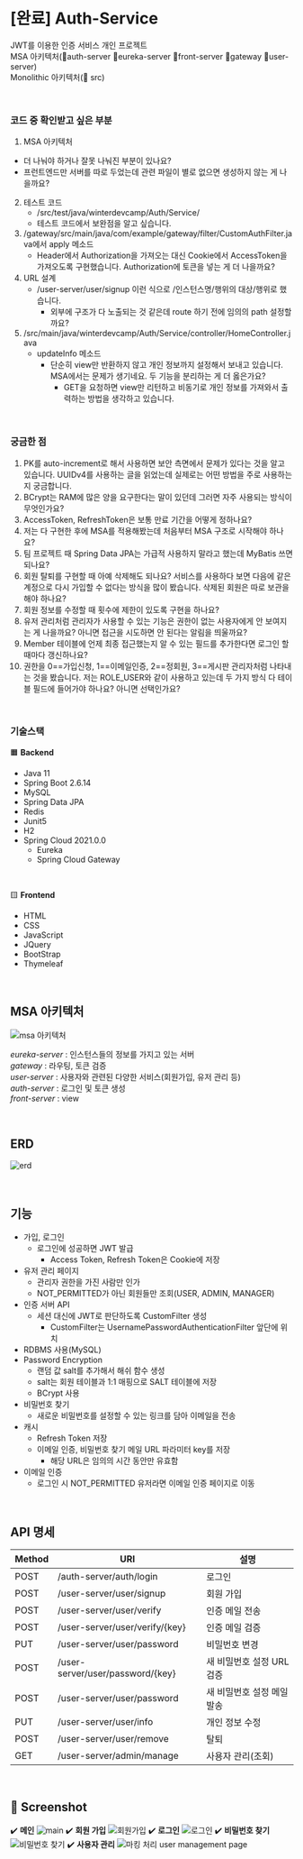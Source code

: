# [완료] Auth-Service
JWT를 이용한 인증 서비스 개인 프로젝트  
MSA 아키텍처(📁auth-server 📁eureka-server 📁front-server 📁gateway 📁user-server)  
Monolithic 아키텍처(📁 src)

<br>

### 코드 중 확인받고 싶은 부분
1. MSA 아키텍처
  - 더 나눠야 하거나 잘못 나눠진 부분이 있나요?  
  - 프런트엔드만 서버를 따로 두었는데 관련 파일이 별로 없으면 생성하지 않는 게 나을까요?  
2. 테스트 코드  
    - /src/test/java/winterdevcamp/Auth/Service/
    - 테스트 코드에서 보완점을 알고 싶습니다.
3. /gateway/src/main/java/com/example/gateway/filter/CustomAuthFilter.java에서 apply 메소드
    - Header에서 Authorization을 가져오는 대신 Cookie에서 AccessToken을 가져오도록 구현했습니다. Authorization에 토큰을 넣는 게 더 나을까요?   
4. URL 설계
    - /user-server/user/signup 이런 식으로 /인스턴스명/행위의 대상/행위로 했습니다.
      - 외부에 구조가 다 노출되는 것 같은데 route 하기 전에 임의의 path 설정할까요?
5. /src/main/java/winterdevcamp/Auth/Service/controller/HomeController.java
    - updateInfo 메소드
        - 단순히 view만 반환하지 않고 개인 정보까지 설정해서 보내고 있습니다. MSA에서는 문제가 생기네요. 두 기능을 분리하는 게 더 옳은가요?
          - GET을 요청하면 view만 리턴하고 비동기로 개인 정보를 가져와서 출력하는 방법을 생각하고 있습니다.

<br>

### 궁금한 점  
1. PK를 auto-increment로 해서 사용하면 보안 측면에서 문제가 있다는 것을 알고 있습니다. UUIDv4를 사용하는 글을 읽었는데 실제로는 어떤 방법을 주로 사용하는지 궁금합니다.  
2. BCrypt는 RAM에 많은 양을 요구한다는 말이 있던데 그러면 자주 사용되는 방식이 무엇인가요?
2. AccessToken, RefreshToken은 보통 만료 기간을 어떻게 정하나요?
3. 저는 다 구현한 후에 MSA를 적용해봤는데 처음부터 MSA 구조로 시작해야 하나요?
4. 팀 프로젝트 때 Spring Data JPA는 가급적 사용하지 말라고 했는데 MyBatis 쓰면 되나요?
5. 회원 탈퇴를 구현할 때 아예 삭제해도 되나요? 서비스를 사용하다 보면 다음에 같은 계정으로 다시 가입할 수 없다는 방식을 많이 봤습니다. 삭제된 회원은 따로 보관을 해야 하나요?
6. 회원 정보를 수정할 때 횟수에 제한이 있도록 구현을 하나요?
7. 유저 관리처럼 관리자가 사용할 수 있는 기능은 권한이 없는 사용자에게 안 보여지는 게 나을까요? 아니면 접근을 시도하면 안 된다는 알림을 띄울까요?
8. Member 테이블에 언제 최종 접근했는지 알 수 있는 필드를 추가한다면 로그인 할때마다 갱신하나요?  
9. 권한을 0==가입신청, 1==이메일인증, 2==정회원, 3==게시판 관리자처럼 나타내는 것을 봤습니다. 저는 ROLE_USER와 같이 사용하고 있는데 두 가지 방식 다 테이블 필드에 들어가야 하나요? 아니면 선택인가요?

<br>  

### 기술스택
🟧 <b>Backend</b>  
- Java 11  
- Spring Boot 2.6.14  
- MySQL  
- Spring Data JPA  
- Redis  
- Junit5  
- H2 
- Spring Cloud 2021.0.0  
  - Eureka
  - Spring Cloud Gateway

<br>

🟨 <b>Frontend</b>  
- HTML  
- CSS  
- JavaScript  
- JQuery  
- BootStrap  
- Thymeleaf 

<br>

## MSA 아키텍처  
![msa 아키텍처](https://user-images.githubusercontent.com/46569105/209476749-5b506a88-0ce1-40f4-8c62-50e9cf0136b3.jpg)

*eureka-server* : 인스턴스들의 정보를 가지고 있는 서버  
*gateway* : 라우팅, 토큰 검증  
*user-server* : 사용자와 관련된 다양한 서비스(회원가입, 유저 관리 등)  
*auth-server* : 로그인 및 토큰 생성  
*front-server* : view  


<br>

## ERD
![erd](https://user-images.githubusercontent.com/46569105/207863286-00389f74-14f6-4091-a6e7-da4b1d03a877.png)

<br>

## 기능
- 가입, 로그인
  - 로그인에 성공하면 JWT 발급
    - Access Token, Refresh Token은 Cookie에 저장
- 유저 관리 페이지
  - 관리자 권한을 가진 사람만 인가
  - NOT_PERMITTED가 아닌 회원들만 조회(USER, ADMIN, MANAGER)
- 인증 서버 API
  - 세션 대신에 JWT로 판단하도록 CustomFilter 생성
    - CustomFilter는 UsernamePasswordAuthenticationFilter 앞단에 위치
- RDBMS 사용(MySQL)
- Password Encryption
  - 랜덤 값 salt를 추가해서 해쉬 함수 생성
  - salt는 회원 테이블과 1:1 매핑으로 SALT 테이블에 저장
  - BCrypt 사용
- 비밀번호 찾기
  - 새로운 비밀번호를 설정할 수 있는 링크를 담아 이메일을 전송
- 캐시
  - Refresh Token 저장
  - 이메일 인증, 비밀번호 찾기 메일 URL 파라미터 key를 저장
    - 해당 URL은 임의의 시간 동안만 유효함
- 이메일 인증
  - 로그인 시 NOT_PERMITTED 유저라면 이메일 인증 페이지로 이동

<br>

## API 명세  
|Method|URI|설명|
|---|---|----|
|POST|/auth-server/auth/login|로그인|
|POST|/user-server/user/signup |회원 가입|
|POST|/user-server/user/verify|인증 메일 전송|
|POST|/user-server/user/verify/{key}|인증 메일 검증|
|PUT|/user-server/user/password|비밀번호 변경|
|POST|/user-server/user/password/{key}|새 비밀번호 설정 URL 검증|
|POST|/user-server/user/password|새 비밀번호 설정 메일 발송|
|PUT|/user-server/user/info|개인 정보 수정|
|POST|/user-server/user/remove|탈퇴|
|GET|/user-server/admin/manage|사용자 관리(조회)|

<br>

## 📸 Screenshot
✔️ <b>메인</b>
![main](https://user-images.githubusercontent.com/46569105/209480347-f0168ab9-e33b-4d62-aaac-056e2266cd7e.png)
✔️ <b>회원 가입</b>
![회원가입](https://user-images.githubusercontent.com/46569105/208302487-dbfba85f-1070-45ab-82db-0798db8b17d4.png)
✔️ <b>로그인</b>
![로그인](https://user-images.githubusercontent.com/46569105/208302647-ffb5d79c-bd4a-49bb-ae99-6cfd869a81c2.png)
✔️ <b>비밀번호 찾기</b>
![비밀번호 찾기](https://user-images.githubusercontent.com/46569105/208302597-2076778c-fa06-4c96-a0fc-0bb4c9cf307a.png)
✔️ <b>사용자 관리</b>
![마킹 처리 user management page](https://user-images.githubusercontent.com/46569105/208302839-18c6865e-f7c4-486a-a6f5-5290dc651127.png)
